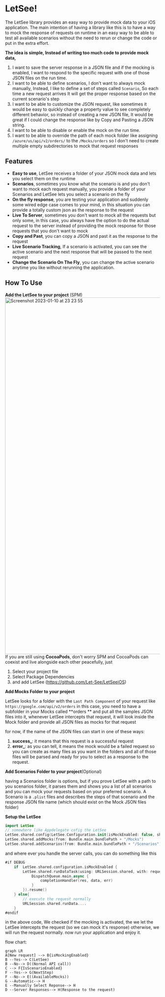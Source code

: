 

# LetSee!
The LetSee library provides an easy way to provide mock data to your iOS application. The main intention of having a library like this is to have a way to mock the response of requests on runtime in an easy way to be able to test all available scenarios without the need to rerun or change the code or put in the extra effort.

**The idea is simple, Instead of writing too much code to provide mock data,** 
1. I want to save the server response in a JSON file and if the mocking is enabled, I want to respond to the specific request with one of those JSON files on the run time.
2. I want to be able to define scenarios, I don't want to always mock manually, Instead, I like to define a set of steps called `Scenario`, So each time a new request arrives It will get the proper response based on the current scenario's step 
3. I want to be able to customize the JSON request, like sometimes it would be easy to quickly change a property value to see completely different behavior, so instead of creating a new JSON file, It would be great if I could change the response like by Copy and Pasting a JSON string.
4. I want to be able to disable or enable the mock on the run time.
5. I want to be able to override the path of each mock folder like assigning `/azure/us/api/v2/orders/` to the `/Mocks/orders` so I don't need to create multiple empty subdirectories to mock that request responses

## Features
- **Easy to use**, LetSee receives a folder of your JSON mock data and lets you select them on the runtime
- **Scenarios**, sometimes you know what the scenario is and you don't want to mock each request manually, you provide a folder of your Scenarios and LetSee lets you select a scenario on the fly
- **On the fly response**, you are testing your application and suddenly some wired edge case comes to your mind, in this situation you can provide a totally custom json as the response to the request
- **Live To Server**, sometimes you don't want to mock all the requests but only some, in this case, you always have the option to do the actual request to the server instead of providing the mock response for those requests that you don't want to mock
- **Copy and Past**, you can copy a JSON and past it as the response to the request
- **Live Scenario Tracking**, If a scenario is activated, you can see the active scenario and the next response that will be passed to the next request
- **Change the Scenario On The Fly**, you can change the active scenario anytime you like without rerunning the application.

## How To Use

**Add the LetSee to your project** (SPM)
<img width="1159" alt="Screenshot 2023-01-10 at 23 23 55" src="https://user-images.githubusercontent.com/13612410/211781581-48972059-76eb-4eb6-a2fa-350994c556ba.png">
If you are still using **CocoaPods**, don't worry SPM and CocoaPods can coexist and live alongside each other peacefully, just

1. Select your project file
2. Select Package Dependencies 
3. and add LetSee (https://github.com/Let-See/LetSeeiOS)

**Add Mocks Folder to your project**

LetSee looks for a folder with the `Last Path Component` of your request like
`https://google.com/api/v2/orders` in this case, you need to have a subfolder in your Mocks called **orders ** and put all the samples JSON files into it, whenever LetSee intercepts that request, it will look inside the Mock folder and provide all JSON files as mocks for that request

for now, if the name of the JSON files can start in one of these ways:
1. **success_**: it means that this request is a successful request
2. **error_**: as you can tell, it means the mock would be a failed request
so you can create as many files as you want in the folders and all of those files will be parsed and ready for you to select as a response to the request.

**Add Scenarios Folder to your project**(Optional)

having a Scenarios folder is options, but if you prove LetSee with a path to you scenarios folder, it parses them and shows you a list of all scenarios and you can mock your requests based on your preferred scenario. A Scenario is a `.plist` files and describes the steps of that scenario and the response JSON file name (which should exist on the Mock JSON files folder)

**Setup the LetSee**

```swift
import LetSee
// somewhere like Appdelegate cofig the LetSee
LetSee.shared.config(LetSee.Configuration.init(isMockEnabled: false, shouldCutBaseURLFromURLsTitle: true, baseURL: serverBaseURL))
LetSee.shared.addMocks(from: Bundle.main.bundlePath + "/Mocks")
LetSee.shared.addScenarios(from: Bundle.main.bundlePath + "/Scenarios")
```
and where ever you handle the server calls, you can do something like this
```swift
#if DEBUG
	if  LetSee.shared.configuration.isMockEnabled {
		LetSee.shared.runDataTask(using: URLSession.shared, with: request, completionHandler: {data,res,err in
			DispatchQueue.main.async {
				completionHandler(res, data, err)
			}
		}).resume()
	} else{
		// execute the request normally
		URLSession.shared.runData....
	}
#endif
```
in the above code, We checked if the mocking is activated, the we let the LetSee intercepts the request (so we can mock it's response) otherwise, we will run the request normally.
now run your application and enjoy it.

flow chart:

```mermaid
graph LR
A[New request] --> B{isMockingEnabled}
B --Yes--> C(LetSee)
B --No--> D((Normal API call))
C --> F{IsScenarioEnabled}
F --Yes--> G(NextStep)
F --No--> E((AvailableMocks))
G --Automatic--> H
E --Manually Select Reponse--> H
D --Server Responses--> H(Response to the request)
